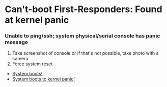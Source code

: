 # Can't-boot First-Responders: Found at kernel panic

### Unable to ping/ssh; system physical/serial console has panic message
1. Take screenshot of console or if that's not possible, take photo with a camera
1. Force system reset
  - [System boots!](congrats.md)
  - [System boots to kernel panic!](boot-panic.md)
